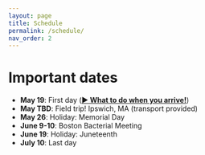 ```yaml
---
layout: page
title: Schedule
permalink: /schedule/
nav_order: 2
---
```


# Important dates
- **May 19**: First day ([**▶ What to do when you arrive!**](../resources/day1.html))
- **May TBD**: Field trip! Ipswich, MA (transport provided) 
- **May 26**: Holiday: Memorial Day
- **June 9-10**: Boston Bacterial Meeting
- **June 19**: Holiday: Juneteenth
- **July 10**: Last day

<!--- this commment shows how to include a google calendar on the website

> Daily schedule will be updated on a weekly basis.

{% include calendar.html %}

or jpg of the calendar:
# Estimated Calendar

![](../../assets/images/2024schedule.jpg)

--->
